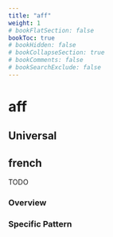 ```yaml
---
title: "aff"
weight: 1
# bookFlatSection: false
bookToc: true
# bookHidden: false
# bookCollapseSection: true
# bookComments: false
# bookSearchExclude: false
---
```



# aff 

## Universal

## french

TODO
### Overview

### Specific Pattern


